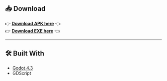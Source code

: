 
<!--
## 📸 Screenshot
![Gameplay Screenshot](./img/test.png)  

-->
## 📥 Download

👉 **[Download APK here](https://github.com/Divya-Darshan/house-sim/raw/refs/heads/main/apk/app.apk)** 👈  
👉 **[Download EXE here](https://github.com/Divya-Darshan/house-sim/raw/refs/heads/main/fin/app.exe)** 👈  


---

## 🛠️ Built With
- [Godot 4.3](https://godotengine.org/)  
- GDScript  
